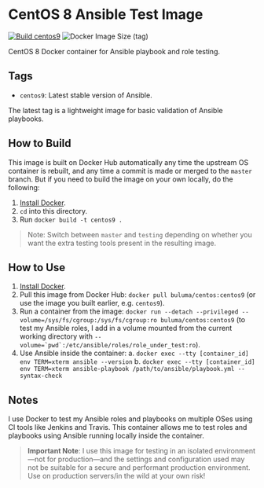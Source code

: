 # CentOS 8 Ansible Test Image

[![Build centos9](https://github.com/buluma/centos/actions/workflows/build-centos9.yml/badge.svg?branch=master)](https://github.com/buluma/centos/actions/workflows/build-centos9.yml) ![Docker Image Size (tag)](https://img.shields.io/docker/image-size/buluma/centos/centos9)

CentOS 8 Docker container for Ansible playbook and role testing.

## Tags

  - `centos9`: Latest stable version of Ansible.

The latest tag is a lightweight image for basic validation of Ansible playbooks.

## How to Build

This image is built on Docker Hub automatically any time the upstream OS container is rebuilt, and any time a commit is made or merged to the `master` branch. But if you need to build the image on your own locally, do the following:

  1. [Install Docker](https://docs.docker.com/engine/installation/).
  2. `cd` into this directory.
  3. Run `docker build -t centos9 .`

> Note: Switch between `master` and `testing` depending on whether you want the extra testing tools present in the resulting image.

## How to Use

  1. [Install Docker](https://docs.docker.com/engine/installation/).
  2. Pull this image from Docker Hub: `docker pull buluma/centos:centos9` (or use the image you built earlier, e.g. `centos9`).
  3. Run a container from the image: `docker run --detach --privileged --volume=/sys/fs/cgroup:/sys/fs/cgroup:ro buluma/centos:centos9` (to test my Ansible roles, I add in a volume mounted from the current working directory with ``--volume=`pwd`:/etc/ansible/roles/role_under_test:ro``).
  4. Use Ansible inside the container:
    a. `docker exec --tty [container_id] env TERM=xterm ansible --version`
    b. `docker exec --tty [container_id] env TERM=xterm ansible-playbook /path/to/ansible/playbook.yml --syntax-check`

## Notes

I use Docker to test my Ansible roles and playbooks on multiple OSes using CI tools like Jenkins and Travis. This container allows me to test roles and playbooks using Ansible running locally inside the container.

> **Important Note**: I use this image for testing in an isolated environment—not for production—and the settings and configuration used may not be suitable for a secure and performant production environment. Use on production servers/in the wild at your own risk!
